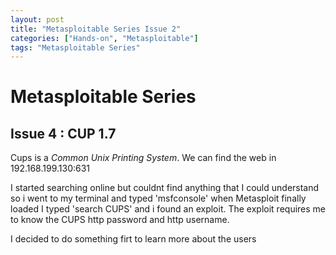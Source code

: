 ```yaml
---
layout: post
title: "Metasploitable Series Issue 2"
categories: ["Hands-on", "Metasploitable"]
tags: "Metasploitable Series"
---
```


# Metasploitable Series
## Issue 4 : CUP 1.7

Cups is a *Common Unix Printing System*. We can find the web in 192.168.199.130:631

I started searching online but couldnt find anything that I could understand so i went to my terminal and typed 'msfconsole' when Metasploit finally loaded I typed 'search CUPS' and i found an exploit. The exploit requires me to know the CUPS http password and http username.

I decided to do something firt to learn more about the users
